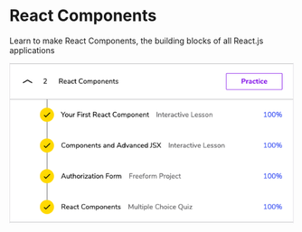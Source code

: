 # React Components
Learn to make React Components, the building blocks of all React.js applications

![React Components](./reactcomponents.png)